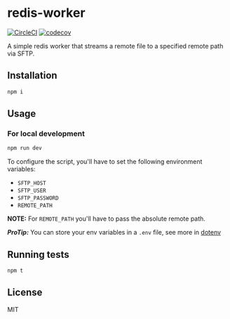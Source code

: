 # redis-worker

[![CircleCI](https://circleci.com/gh/aotarola/redis-worker.svg?style=shield)](https://circleci.com/gh/aotarola/redis-worker)
[![codecov](https://codecov.io/gh/aotarola/redis-worker/branch/master/graph/badge.svg)](https://codecov.io/gh/aotarola/redis-worker)

A simple redis worker that streams a remote file to a specified remote path via SFTP.

## Installation

```zsh
npm i
```

## Usage

### For local development

```zsh
npm run dev
```

To configure the script, you'll have to set the following environment variables:

* `SFTP_HOST`
* `SFTP_USER`
* `SFTP_PASSWORD`
* `REMOTE_PATH`

**NOTE:** For `REMOTE_PATH` you'll have to pass the absolute remote path.

**_ProTip:_** You can store your env variables in a `.env` file, see more in [dotenv][dotenv]

## Running tests

```zsh
npm t
```

## License

MIT

[dotenv]: https://github.com/motdotla/dotenv
